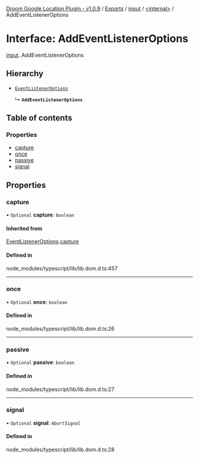 [Droom Google Location Plugin - v1.0.9](../README.md) / [Exports](../modules.md) / [input](../modules/input.md) / [<internal\>](../modules/input._internal_.md) / AddEventListenerOptions

# Interface: AddEventListenerOptions

[input](../modules/input.md).[<internal>](../modules/input._internal_.md).AddEventListenerOptions

## Hierarchy

- [`EventListenerOptions`](input._internal_.EventListenerOptions.md)

  ↳ **`AddEventListenerOptions`**

## Table of contents

### Properties

- [capture](input._internal_.AddEventListenerOptions.md#capture)
- [once](input._internal_.AddEventListenerOptions.md#once)
- [passive](input._internal_.AddEventListenerOptions.md#passive)
- [signal](input._internal_.AddEventListenerOptions.md#signal)

## Properties

### capture

• `Optional` **capture**: `boolean`

#### Inherited from

[EventListenerOptions](input._internal_.EventListenerOptions.md).[capture](input._internal_.EventListenerOptions.md#capture)

#### Defined in

node_modules/typescript/lib/lib.dom.d.ts:457

___

### once

• `Optional` **once**: `boolean`

#### Defined in

node_modules/typescript/lib/lib.dom.d.ts:26

___

### passive

• `Optional` **passive**: `boolean`

#### Defined in

node_modules/typescript/lib/lib.dom.d.ts:27

___

### signal

• `Optional` **signal**: `AbortSignal`

#### Defined in

node_modules/typescript/lib/lib.dom.d.ts:28
